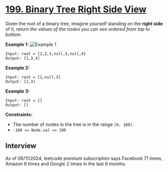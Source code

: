 # [199. Binary Tree Right Side View](https://leetcode.com/problems/binary-tree-right-side-view/)

Given the root of a binary tree, imagine yourself standing on the **right side** of it, return _the values of the nodes you can see ordered from top to bottom_.

**Example 1:**
![Example 1](https://assets.leetcode.com/uploads/2021/02/14/tree.jpg)
```
Input: root = [1,2,3,null,5,null,4]
Output: [1,3,4]
```

**Example 2:**
```
Input: root = [1,null,3]
Output: [1,3]
```

**Example 3:**
```
Input: root = []
Output: []
```

**Constraints:**
* The number of nodes in the tree is in the range `[0, 100]`.
* `-100 <= Node.val <= 100`

## Interview
As of 06/11/2024, leetcode premium subscription says Facebook 71 times, Amazon 6 times and Google 2 times in the last 6 months.
